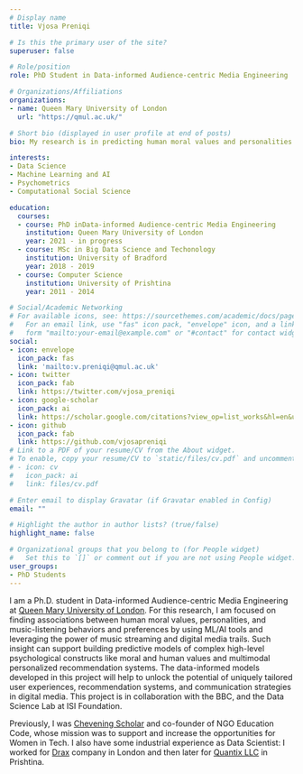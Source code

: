 ```yaml
---
# Display name
title: Vjosa Preniqi

# Is this the primary user of the site?
superuser: false

# Role/position
role: PhD Student in Data-informed Audience-centric Media Engineering

# Organizations/Affiliations
organizations:
- name: Queen Mary University of London
  url: "https://qmul.ac.uk/"

# Short bio (displayed in user profile at end of posts)
bio: My research is in predicting human moral values and personalities based on music listening behaviours and preferemces.

interests:
- Data Science
- Machine Learning and AI 
- Psychometrics
- Computational Social Science 

education:
  courses:
  - course: PhD inData-informed Audience-centric Media Engineering
    institution: Queen Mary University of London
    year: 2021 - in progress
  - course: MSc in Big Data Science and Techonology
    institution: University of Bradford
    year: 2018 - 2019
  - course: Computer Science
    institution: University of Prishtina
    year: 2011 - 2014

# Social/Academic Networking
# For available icons, see: https://sourcethemes.com/academic/docs/page-builder/#icons
#   For an email link, use "fas" icon pack, "envelope" icon, and a link in the
#   form "mailto:your-email@example.com" or "#contact" for contact widget.
social:
- icon: envelope
  icon_pack: fas
  link: 'mailto:v.preniqi@qmul.ac.uk'
- icon: twitter
  icon_pack: fab
  link: https://twitter.com/vjosa_preniqi
- icon: google-scholar
  icon_pack: ai
  link: https://scholar.google.com/citations?view_op=list_works&hl=en&user=CLZ3LL4AAAAJ
- icon: github
  icon_pack: fab
  link: https://github.com/vjosapreniqi
# Link to a PDF of your resume/CV from the About widget.
# To enable, copy your resume/CV to `static/files/cv.pdf` and uncomment the lines below.
# - icon: cv
#   icon_pack: ai
#   link: files/cv.pdf

# Enter email to display Gravatar (if Gravatar enabled in Config)
email: ""

# Highlight the author in author lists? (true/false)
highlight_name: false

# Organizational groups that you belong to (for People widget)
#   Set this to `[]` or comment out if you are not using People widget.
user_groups:
- PhD Students
---
```

I am a Ph.D. student in Data-informed Audience-centric Media Engineering at [Queen Mary University of London](https://qmul.ac.uk/). For this research, I am focused on finding associations between human moral values, personalities, and music-listening behaviors and preferences by using ML/AI tools and leveraging the power of music streaming and digital media trails. Such insight can support building predictive models of complex high-level psychological constructs like moral and human values and multimodal personalized recommendation systems. The data-informed models developed in this project will help to unlock the potential of uniquely tailored user experiences, recommendation systems, and communication strategies in digital media. This project is in collaboration with the BBC, and the Data Science Lab at ISI Foundation.

Previously, I was [Chevening Scholar](https://www.chevening.org/) and co-founder of NGO Education Code, whose mission was to support and 
increase the opportunities for Women in Tech.
I also have some industrial experience as Data Scientist: I worked for [Drax](https://www.drax.com/) company in London and then later for [Quantix LLC](https://www.thequantix.com/) in Prishtina. 
